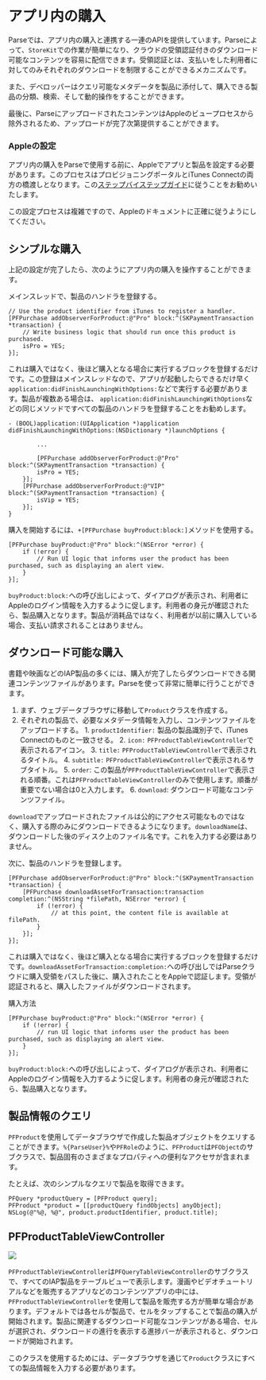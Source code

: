 # アプリ内の購入

Parseでは、アプリ内の購入と連携する一連のAPIを提供しています。Parseによって、`StoreKit`での作業が簡単になり、クラウドの受領認証付きのダウンロード可能なコンテンツを容易に配信できます。受領認証とは、支払いをした利用者に対してのみそれぞれのダウンロードを制限することができるメカニズムです。

また、デベロッパーはクエリ可能なメタデータを製品に添付して、購入できる製品の分類、検索、そして動的操作をすることができます。

最後に、ParseにアップロードされたコンテンツはAppleのビュープロセスから除外されるため、アップロードが完了次第提供することができます。

### Appleの設定

アプリ内の購入をParseで使用する前に、Appleでアプリと製品を設定する必要があります。このプロセスはプロビジョニングポータルとiTunes Connectの両方の橋渡しとなります。この[ステップバイステップガイド](https://developer.apple.com/library/ios/#technotes/tn2259/_index.html)に従うことをお勧めいたします。

この設定プロセスは複雑ですので、Appleのドキュメントに正確に従うようにしてください。

## シンプルな購入

上記の設定が完了したら、次のようにアプリ内の購入を操作することができます。

メインスレッドで、製品のハンドラを登録する。

```objc
// Use the product identifier from iTunes to register a handler.
[PFPurchase addObserverForProduct:@"Pro" block:^(SKPaymentTransaction *transaction) {
    // Write business logic that should run once this product is purchased.
    isPro = YES;
}];
```

これは購入ではなく、後ほど購入となる場合に実行するブロックを登録するだけです。この登録はメインスレッドなので、アプリが起動したらできるだけ早く`application:didFinishLaunchingWithOptions:`などで実行する必要があります。製品が複数ある場合は、 `application:didFinishLaunchingWithOptions`などの同じメソッドですべての製品のハンドラを登録することをお勧めします。

```objc
- (BOOL)application:(UIApplication *)application didFinishLaunchingWithOptions:(NSDictionary *)launchOptions {

        ...

        [PFPurchase addObserverForProduct:@"Pro" block:^(SKPaymentTransaction *transaction) {
        isPro = YES;
    }];
    [PFPurchase addObserverForProduct:@"VIP" block:^(SKPaymentTransaction *transaction) {
        isVip = YES;
    }];
}
```

購入を開始するには、`+[PFPurchase buyProduct:block:]`メソッドを使用する。

```objc
[PFPurchase buyProduct:@"Pro" block:^(NSError *error) {
    if (!error) {
        // Run UI logic that informs user the product has been purchased, such as displaying an alert view.
    }
}];
```

`buyProduct:block:`への呼び出しによって、ダイアログが表示され、利用者にAppleのログイン情報を入力するように促します。利用者の身元が確認されたら、製品購入となります。製品が消耗品ではなく、利用者が以前に購入している場合、支払い請求されることはありません。

## ダウンロード可能な購入

書籍や映画などのIAP製品の多くには、購入が完了したらダウンロードできる関連コンテンツファイルがあります。Parseを使って非常に簡単に行うことができます。

1.  まず、ウェブデータブラウザに移動して`Product`クラスを作成する。
2.  それぞれの製品で、必要なメタデータ情報を入力し、コンテンツファイルをアップロードする。
        1.  `productIdentifier:` 製品の製品識別子で、iTunes Connectのものと一致させる。</code>
        2.  `icon:` `PFProductTableViewController`で表示されるアイコン。
        3.  `title:` `PFProductTableViewController`で表示されるタイトル。
        4.  `subtitle:` `PFProductTableViewController`で表示されるサブタイトル。
        5.  `order`: この製品が`PFProductTableViewController`で表示される順番。これは`PFProductTableViewController`のみで使用します。順番が重要でない場合は0と入力します。
        6.  `download`: ダウンロード可能なコンテンツファイル。

`download`でアップロードされたファイルは公的にアクセス可能なものではなく、購入する際のみにダウンロードできるようになります。`downloadName`は、ダウンロードした後のディスク上のファイル名です。これを入力する必要はありません。

次に、製品のハンドラを登録します。

```objc
[PFPurchase addObserverForProduct:@"Pro" block:^(SKPaymentTransaction *transaction) {
    [PFPurchase downloadAssetForTransaction:transaction completion:^(NSString *filePath, NSError *error) {
        if (!error) {
            // at this point, the content file is available at filePath.
        }
    }];
}];
```

これは購入ではなく、後ほど購入となる場合に実行するブロックを登録するだけです。`downloadAssetForTransaction:completion:`への呼び出しではParseクラウドに購入受領をパスした後に、購入されたことをAppleで認証します。受領が認証されると、購入したファイルがダウンロードされます。

購入方法

```objc
[PFPurchase buyProduct:@"Pro" block:^(NSError *error) {
    if (!error) {
        // run UI logic that informs user the product has been purchased, such as displaying an alert view.
    }
}];
```

`buyProduct:block:`への呼び出しによって、ダイアログが表示され、利用者にAppleのログイン情報を入力するように促します。利用者の身元が確認されたら、製品購入となります。

## 製品情報のクエリ

`PFProduct`を使用してデータブラウザで作成した製品オブジェクトをクエリすることができます。`%{ParseUser}%`や`PFRole`のように、`PFProduct`は`PFObject`のサブクラスで、製品固有のさまざまなプロパティへの便利なアクセサが含まれます。

たとえば、次のシンプルなクエリで製品を取得できます。

```objc
PFQuery *productQuery = [PFProduct query];
PFProduct *product = [[productQuery findObjects] anyObject];
NSLog(@"%@, %@", product.productIdentifier, product.title);
```

## PFProductTableViewController

![](/images/docs/products_table_screenshot.png)

`PFProductTableViewController`は`PFQueryTableViewController`のサブクラスで、すべてのIAP製品をテーブルビューで表示します。漫画やビデオチュートリアルなどを販売するアプリなどのコンテンツアプリの中には、`PFProductTableViewController`を使用して製品を販売する方が簡単な場合があります。デフォルトでは各セルが製品で、セルをタップすることで製品の購入が開始されます。製品に関連するダウンロード可能なコンテンツがある場合、セルが選択され、ダウンロードの進行を表示する進捗バーが表示されると、ダウンロードが開始されます。

このクラスを使用するためには、データブラウザを通じて`Product`クラスにすべての製品情報を入力する必要があります。

